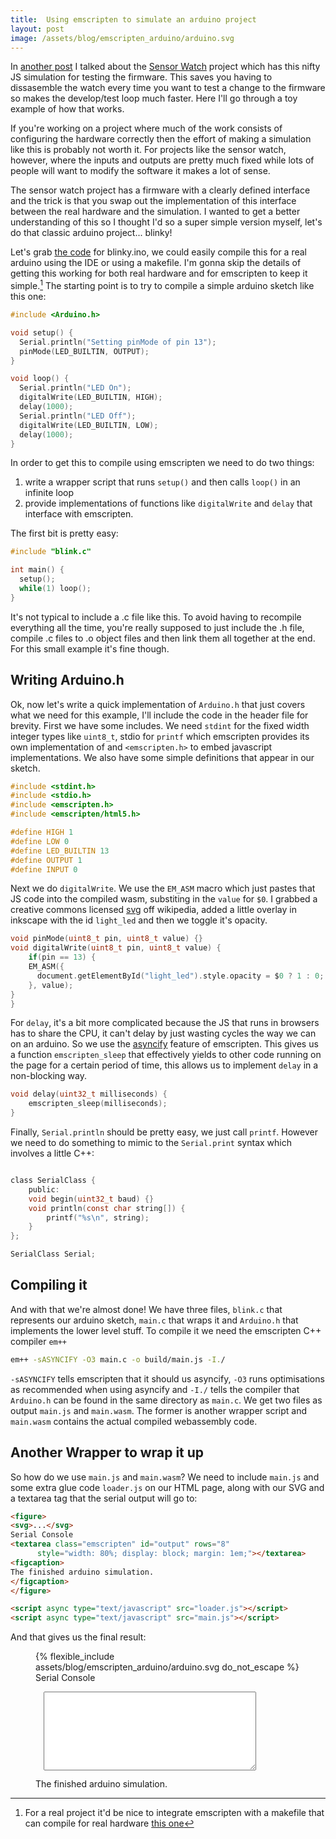 ```yaml
---
title:  Using emscripten to simulate an arduino project
layout: post
image: /assets/blog/emscripten_arduino/arduino.svg
---
```


In [another post](/2022/11/22/sensor_watch.html) I talked about the [Sensor Watch](https://www.oddlyspecificobjects.com/products/sensorwatch/) project which has this nifty JS simulation for testing the firmware. This saves you having to dissasemble the watch every time you want to test a change to the firmware so makes the develop/test loop much faster. Here I'll go through a toy example of how that works.

If you're working on a project where much of the work consists of configuring the hardware correctly then the effort of making a simulation like this is probably not worth it. For projects like the sensor watch, however, where the inputs and outputs are pretty much fixed while lots of people will want to modify the software it makes a lot of sense.

The sensor watch project has a firmware with a clearly defined interface and the trick is that you swap out the implementation of this interface between the real hardware and the simulation. I wanted to get a better understanding of this so I thought I'd so a super simple version myself, let's do that classic arduino project... blinky! 

Let's grab [the code](https://docs.arduino.cc/built-in-examples/basics/Blink) for blinky.ino, we could easily compile this for a real arduino using the IDE or using a makefile. I'm gonna skip the details of getting this working for both real hardware and for emscripten to keep it simple.[^1] The starting point is to try to compile a simple arduino sketch like this one:
```c
#include <Arduino.h>

void setup() {
  Serial.println("Setting pinMode of pin 13");
  pinMode(LED_BUILTIN, OUTPUT);
}

void loop() {
  Serial.println("LED On");
  digitalWrite(LED_BUILTIN, HIGH);
  delay(1000);
  Serial.println("LED Off");
  digitalWrite(LED_BUILTIN, LOW);
  delay(1000);
}
```

In order to get this to compile using emscripten we need to do two things: 
1. write a wrapper script that runs `setup()` and then calls `loop()` in an infinite loop
2. provide implementations of functions like `digitalWrite` and `delay` that interface with emscripten.

The first bit is pretty easy:
```c
#include "blink.c"

int main() {
  setup();
  while(1) loop();
}
```
It's not typical to include a .c file like this. To avoid having to recompile everything all the time, you're really supposed to just include the .h file, compile .c files to .o object files and then link them all together at the end. For this small example it's fine though.

## Writing Arduino.h

Ok, now let's write a quick implementation of `Arduino.h` that just covers what we need for this example, I'll include the code in the header file for brevity. First we have some includes. We need `stdint` for the fixed width integer types like `uint8_t`, stdio for `printf` which emscripten provides its own implementation of and `<emscripten.h>` to embed javascript implementations. We also have some simple definitions that appear in our sketch.

```c++
#include <stdint.h>
#include <stdio.h>
#include <emscripten.h>
#include <emscripten/html5.h>

#define HIGH 1
#define LOW 0
#define LED_BUILTIN 13
#define OUTPUT 1
#define INPUT 0
```

Next we do `digitalWrite`. We use the `EM_ASM` macro which just pastes that JS code into the compiled wasm, substiting in the `value` for `$0`. I grabbed a creative commons licensed [svg](https://commons.wikimedia.org/wiki/File:Led_lampeggiante_con_arduino.svg) off wikipedia, added a little overlay in inkscape with the id `light_led` and then we toggle it's opacity.

```c
void pinMode(uint8_t pin, uint8_t value) {}
void digitalWrite(uint8_t pin, uint8_t value) {
    if(pin == 13) {
    EM_ASM({
      document.getElementById("light_led").style.opacity = $0 ? 1 : 0;
    }, value);
}
}
```

For `delay`, it's a bit more complicated because the JS that runs in browsers has to share the CPU, it can't delay by just wasting cycles the way we can on an arduino. So we use the [asyncify](https://emscripten.org/docs/porting/asyncify.html) feature of emscripten. This gives us a function `emscripten_sleep` that effectively yields to other code running on the page for a certain period of time, this allows us to implement `delay` in a non-blocking way.

```c
void delay(uint32_t milliseconds) {
    emscripten_sleep(milliseconds);
}
```

Finally, `Serial.println` should be pretty easy, we just call `printf`. However we need to do something to mimic to the `Serial.print` syntax which involves a little C++:
```c

class SerialClass {
    public:
    void begin(uint32_t baud) {}
    void println(const char string[]) {
        printf("%s\n", string);
    }
};

SerialClass Serial;
```

## Compiling it

And with that we're almost done! We have three files, `blink.c` that represents our arduino sketch, `main.c` that wraps it and `Arduino.h` that implements the lower level stuff. To compile it we need the emscripten C++ compiler `em++`
```bash
em++ -sASYNCIFY -O3 main.c -o build/main.js -I./
```
`-sASYNCIFY` tells emscripten that it should us asyncify, `-O3` runs optimisations as recommended when using asyncify and `-I./` tells the compiler that `Arduino.h` can be found in the same directory as `main.c`. We get two files as output `main.js` and `main.wasm`. The former is another wrapper script and `main.wasm` contains the actual compiled webassembly code.

## Another Wrapper to wrap it up
So how do we use `main.js` and `main.wasm`? We need to include `main.js` and some extra glue code `loader.js` on our HTML page, along with our SVG and a textarea tag that the serial output will go to:

```html
<figure>
<svg>...</svg>
Serial Console
<textarea class="emscripten" id="output" rows="8" 
      style="width: 80%; display: block; margin: 1em;"></textarea>
<figcaption>
The finished arduino simulation.
</figcaption>
</figure>

<script async type="text/javascript" src="loader.js"></script>
<script async type="text/javascript" src="main.js"></script>
```

And that gives us the final result:
<figure>
{% flexible_include assets/blog/emscripten_arduino/arduino.svg do_not_escape %}
Serial Console
<textarea class="emscripten" id="output" rows="8" style="width: 80%; display: block; margin: 1em;"></textarea>
<figcaption>
The finished arduino simulation.
</figcaption>
</figure>

<script async type="text/javascript" src="/assets/blog/emscripten_arduino/loader.js"></script>
<script async type="text/javascript" src="/assets/blog/emscripten_arduino/main.js"></script>



[^1]: For a real project it'd be nice to integrate emscripten with a makefile that can compile for real hardware [this one](https://github.com/sudar/Arduino-Makefile)



